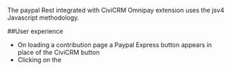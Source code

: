 The paypal Rest integrated with CiviCRM Omnipay extension uses the jsv4 Javascript methodology.

##User experience

* On loading a contribution page a Paypal Express button appears in place of the CiviCRM button
* Clicking on the 

